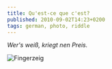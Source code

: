 ```yaml
---
title: Qu'est-ce que c'est?
published: 2010-09-02T14:23+0200
tags: german, photo, riddle
---
```


*Wer's weiß, kriegt nen Preis.*

![Fingerzeig](/files/fingerzeig.jpg)
